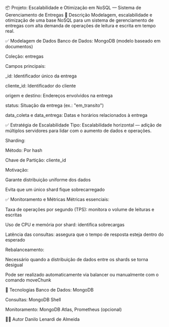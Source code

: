 📦 Projeto: Escalabilidade e Otimização em NoSQL — Sistema de Gerenciamento de Entregas
📝 Descrição
Modelagem, escalabilidade e otimização de uma base NoSQL para um sistema de gerenciamento de entregas com alta demanda de operações de leitura e escrita em tempo real.

✅ Modelagem de Dados
Banco de Dados: MongoDB (modelo baseado em documentos)

Coleção: entregas

Campos principais:

_id: Identificador único da entrega

cliente_id: Identificador do cliente

origem e destino: Endereços envolvidos na entrega

status: Situação da entrega (ex.: "em_transito")

data_coleta e data_entrega: Datas e horários relacionados à entrega

✅ Estratégia de Escalabilidade
Tipo: Escalabilidade horizontal — adição de múltiplos servidores para lidar com o aumento de dados e operações.

Sharding:

Método: Por hash

Chave de Partição: cliente_id

Motivação:

Garante distribuição uniforme dos dados

Evita que um único shard fique sobrecarregado


✅ Monitoramento e Métricas
Métricas essenciais:

Taxa de operações por segundo (TPS): monitora o volume de leituras e escritas

Uso de CPU e memória por shard: identifica sobrecargas

Latência das consultas: assegura que o tempo de resposta esteja dentro do esperado

Rebalanceamento:

Necessário quando a distribuição de dados entre os shards se torna desigual

Pode ser realizado automaticamente via balancer ou manualmente com o comando moveChunk

🚀 Tecnologias
Banco de Dados: MongoDB

Consultas: MongoDB Shell

Monitoramento: MongoDB Atlas, Prometheus (opcional)

👨‍💻 Autor
Danilo Lenardi de Almeida